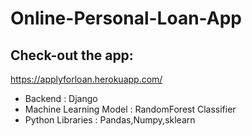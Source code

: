 # Online-Personal-Loan-App

## Check-out the app: 
https://applyforloan.herokuapp.com/

<ul>
<li>Backend : Django
<li>Machine Learning Model : RandomForest Classifier
<li>Python Libraries : Pandas,Numpy,sklearn
  
 </ul>
